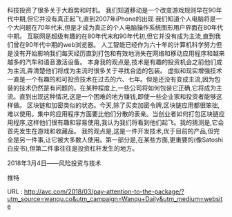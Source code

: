 科技投资了很多关于大趋势和时机。 
 我们知道移动是一个改变游戏规则早在90年代中期,但它并没有真正起飞,直到2007年iPhone的出现 
 我们知道个人电脑将是一个大问题在70年代末,但是才成为真正的个人电脑操作系统图形用户界面在80年代中期。 
 互联网是超级有趣的在80年代末和90年代初,但它并没有成为主流,直到我们曾在90年代中期的web浏览器。 
 人工智能已经作为六十年的计算机科学努力但是没有开始影响我们每天经历直到打包和有效地消失在网络和移动应用程序和越来越多的汽车和语音激活设备。 
 本身我的观点是,技术是有趣的投资机会之前他们成为主流,弄清楚他们将成为主流时很多关于寻找合适的包装。 
 虚拟和现实增强技术一直是一个有趣的和可投资技术在过去的六、七年。但是还没有变成主流,因为包装的技术仍然是有问题的。在某种程度上,一些公司将如何包装它正确,它将成为主流。直到出现这种情况,这是一个困难的地方赚钱,即使一些企业家和投资者能够这样做。 
 区块链和加密类似的状态。今天,除了买卖加密令牌,区块链应用都很笨拙,难以使用。集中的应用程序方面要比他们分散的表亲。当创业者如何打包区块链应用程序,这样他们很有趣和容易使用,我认为我们将看到他们起飞。我的猜测是,它会首先发生在游戏和收藏品。 
 我的观点是,这是一件开发技术,优于目前的产品,但完全是另一件事,让它被大多数人使用。第一部分是,在某些方面,更重要的(像Satoshi白皮书),但第二件事往往是投资杠杆发生的地方。 
  
  
 2018年3月4日——风险投资与技术 
  
  
 推特 
  
  
  
 URL : http://avc.com/2018/03/pay-attention-to-the-package/?utm_source=wanqu.co&utm_campaign=Wanqu+Daily&utm_medium=website